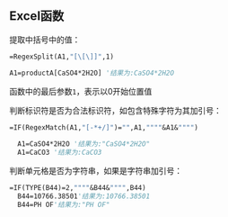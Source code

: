 ## Excel函数

提取中括号中的值：

```vb
=RegexSplit(A1,"[\[\]]",1)

A1=productA[CaSO4*2H2O] '结果为:CaSO4*2H2O
```

函数中的最后参数`1`，表示以0开始位置值

判断标识符是否为合法标识符，如包含特殊字符为其加引号：

```vb
=IF(RegexMatch(A1,"[-*+/]")="",A1,""""&A1&"""")
  
  A1=CaSO4*2H2O '结果为:"CaSO4*2H2O"
  A1=CaCO3 '结果为:CaCO3
```

判断单元格是否为字符串，如果是字符串加引号：

```vb
=IF(TYPE(B44)=2,""""&B44&"""",B44)
  B44=10766.38501'结果为:10766.38501
  B44=PH OF'结果为:"PH OF"
```

